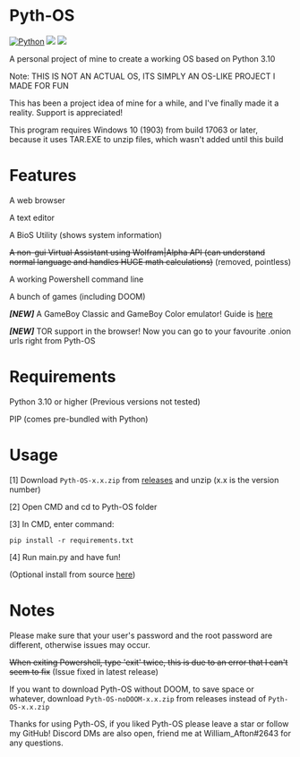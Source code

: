 # Pyth-OS
[![Python](https://img.shields.io/badge/Python-≥%203.10-yellowgreen.svg)](https://www.python.org/)
<img src="https://img.shields.io/badge/Developed%20on-Windows%2011-blue">
<img src="https://img.shields.io/badge/Maintained%3F-Yes-00dfa1">

A personal project of mine to create a working OS based on Python 3.10

Note: THIS IS NOT AN ACTUAL OS, ITS SIMPLY AN OS-LIKE PROJECT I MADE FOR FUN

This has been a project idea of mine for a while, and I've finally made it a reality. Support is appreciated!

This program requires Windows 10 (1903) from build 17063 or later, because it uses TAR.EXE to unzip files, which wasn't added until this build

# Features
A web browser

A text editor

A BioS Utility (shows system information)

~~A non-gui Virtual Assistant using Wolfram|Alpha API (can understand normal language and handles HUGE math calculations)~~ (removed, pointless)

A working Powershell command line

A bunch of games (including DOOM)

_**[NEW]**_ A GameBoy Classic and GameBoy Color emulator! Guide is [here](https://github.com/WilliamAfton-codes/Pyth-OS/blob/main/ROMs/ROMS.md)

_**[NEW]**_ TOR support in the browser! Now you can go to your favourite .onion urls right from Pyth-OS

# Requirements
Python 3.10 or higher (Previous versions not tested)

PIP (comes pre-bundled with Python)

# Usage
[1] Download `Pyth-OS-x.x.zip` from [releases](https://github.com/WilliamAfton-codes/Pyth-OS/releases) and unzip (x.x is the version number)

[2] Open CMD and cd to Pyth-OS folder

[3] In CMD, enter command:
```
pip install -r requirements.txt
```

[4] Run main.py and have fun!

(Optional install from source [here](https://github.com/WilliamAfton-codes/Pyth-OS/blob/main/guide/BFS.md))

# Notes
Please make sure that your user's password and the root password are different, otherwise issues may occur.

~~When exiting Powershell, type 'exit' twice, this is due to an error that I can't seem to fix~~ (Issue fixed in latest release)

If you want to download Pyth-OS without DOOM, to save space or whatever, download `Pyth-OS-noDOOM-x.x.zip` from releases instead of `Pyth-OS-x.x.zip`


Thanks for using Pyth-OS, if you liked Pyth-OS please leave a star or follow my GitHub! Discord DMs are also open, friend me at William_Afton#2643 for any questions.
